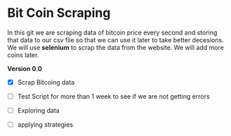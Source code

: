 # Bit Coin Scraping

In this git we are scraping data of bitcoin price every second and storing that data to our csv file so that we can use it later to take better decesions. We will use **selenium** to scrap the data from the website. We will add more coins later.


**Version 0.0**

- [X] Scrap Bitcoing data

- [ ] Test Script for more than 1 week to see if we are not getting errors

- [ ] Exploring data

- [ ] applying strategies

